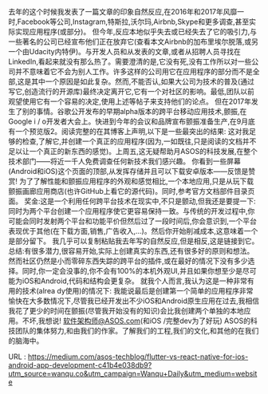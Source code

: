 去年的这个时候我发表了一篇文章的印象自然反应,在2016年和2017年风靡一时,Facebook等公司,Instagram,特斯拉,沃尔玛,Airbnb,Skype和更多调查,甚至实际实现应用程序(或部分)。 
 但今年,反应本地似乎失去或已经失去了它的吸引力,与一些著名的公司已经宣布他们正在放弃它(查看本文Airbnb的加布里埃尔脱落,或另一个由Udacity内特伊)。与开发人员和从发表的文章,或者从招聘人员寻找在LinkedIn,看起来就没有那么热了。需要澄清的是,它没有死,没有工作所以对一些公司并不意味着它不会为别人工作。许多这样的公司用它在应用程序的部分而不是全部,这是其中一个原因是如此复杂。然而,不能否认,如果大公司为技术的普及(通过写它,创造流行的开源库)最终决定离开它,它有一个对社区的影响。最低,团队以前观望使用它有一个容易的决定,使用上述等帖子来支持他们的论点。 
 但在2017年发生了别的事情。谷歌公开发布的早期alpha版本的跨平台移动应用技术,颤振,在Google i / o开发者大会上。快进到今年的会议和品牌宣布颤振准备生产,在9月底有一个预览版2。阅读完整的在其博客上声明,以下是一些最突出的结果: 
 这对我足够的检查,了解它,并创建一个真正的应用程序(因为,一如既往,只是阅读的文档并不足以让一个真正的新东西的感觉)。上周五,这无疑帮助月ASOS的科技发展,在整个技术部门——将近一千人免费调查任何新技术我们感兴趣。 
 你看到一些屏幕(Android和iOS)这个页面的顶部,从发挥存储并且可以下载安卓版本——反馈是赞赏! 
 为了了解性能和颤振应用程序的外观和感觉相比,一个本地应用,只是从玩下载颤振画廊应用商店(也许GitHub上看它的源代码)。同时,参考官方文档部件目录页面。 
 奖金:这是一个利用任何跨平台技术在现实中,不只是颤动,但我还是要提一下:同时为两个平台创建一个应用程序使它更容易保持一致。与传统的开发过程中,你可能会同时发射两个平台和功能平价但然后过了一段时间后,你会意识到,一个平台表现优于其他(在下载方面,销售,广告收入,…)。然后你开始削减成本,这意味着一个是部分留下。 
 我几乎可以复制粘贴我去年写的自然反应,但是相反,这是链接到它。总结:有很多潜力,很容易开始,实际上创建真实的东西,还有很多好的原则和想法。然而社区仍然是小而零碎东西失踪的跨平台的插件,或在最好的情况下没有多少选择。同时,你一定会没事的,你不会有100%的本机外观UI,并且如果你想至少是尽可能为iOS和Android,代码和结构会更复杂。 
 就我个人而言,我认为这是一种非常有用的技术(alrea 
 dy使用)的情况下: 
 我能说最后是创建第一个简单的应用程序非常愉快在大多数情况下,尽管我已经开发出不少iOS和Android原生应用在过去,我相信我花了更少的时间在颤振(尽管我开始没有的知识)会比我创建两个单独的本地应用。不坏,我想说! 
 软件架构师@ASOS.com(和iOS /完整dev为了好玩) 
 ASOS的科技团队的集体努力,和由我们的作家。了解我们的工程,我们的文化,和其他的在我们的脑海中。 
  
   
  URL : https://medium.com/asos-techblog/flutter-vs-react-native-for-ios-android-app-development-c41b4e038db9?utm_source=wanqu.co&utm_campaign=Wanqu+Daily&utm_medium=website